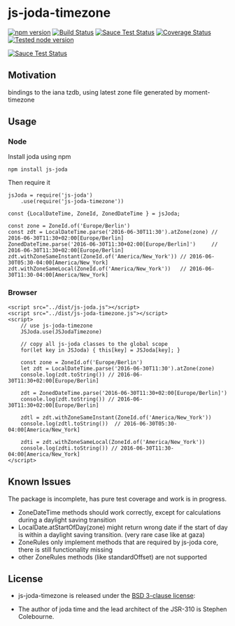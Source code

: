 # js-joda-timezone

[![npm version](https://badge.fury.io/js/js-joda-timezone.svg)](https://badge.fury.io/js/js-joda-timezone)
[![Build Status](https://travis-ci.org/js-joda/js-joda-timezone.svg)](https://travis-ci.org/js-joda/js-joda-timezone)
[![Sauce Test Status](https://saucelabs.com/buildstatus/js-joda-timezone)](https://saucelabs.com/u/js-joda-timezone)
[![Coverage Status](https://coveralls.io/repos/js-joda/js-joda-timezone/badge.svg?branch=master&service=github)](https://coveralls.io/github/js-joda/js-joda-timezone?branch=master)
[![Tested node version](https://img.shields.io/badge/tested_with-current_node_LTS-blue.svg?style=flat)]()

[![Sauce Test Status](https://saucelabs.com/browser-matrix/js-joda-timezone.svg)](https://saucelabs.com/u/js-joda-timezone)

## Motivation

bindings to the iana tzdb, using latest zone file generated by moment-timezone

## Usage

### Node

Install joda using npm

    npm install js-joda

Then require it 

    jsJoda = require('js-joda')
        .use(require('js-joda-timezone'))
    
    const {LocalDateTime, ZoneId, ZonedDateTime } = jsJoda;
    
    const zone = ZoneId.of('Europe/Berlin')
    const zdt = LocalDateTime.parse('2016-06-30T11:30').atZone(zone) // 2016-06-30T11:30+02:00[Europe/Berlin]
    ZonedDateTime.parse('2016-06-30T11:30+02:00[Europe/Berlin]')     // 2016-06-30T11:30+02:00[Europe/Berlin]
    zdt.withZoneSameInstant(ZoneId.of('America/New_York')) // 2016-06-30T05:30-04:00[America/New_York]
    zdt.withZoneSameLocal(ZoneId.of('America/New_York'))   // 2016-06-30T11:30-04:00[America/New_York]

### Browser

    <script src="../dist/js-joda.js"></script>
    <script src="../dist/js-joda-timezone.js"></script>
    <script>
        // use js-joda-timezone
        JSJoda.use(JSJodaTimezone)
 
        // copy all js-joda classes to the global scope
        for(let key in JSJoda) { this[key] = JSJoda[key]; }

        const zone = ZoneId.of('Europe/Berlin')
        let zdt = LocalDateTime.parse('2016-06-30T11:30').atZone(zone)
        console.log(zdt.toString()) // 2016-06-30T11:30+02:00[Europe/Berlin]

        zdt = ZonedDateTime.parse('2016-06-30T11:30+02:00[Europe/Berlin]')
        console.log(zdt.toString()) // 2016-06-30T11:30+02:00[Europe/Berlin]

        zdtl = zdt.withZoneSameInstant(ZoneId.of('America/New_York'))
        console.log(zdtl.toString())  // 2016-06-30T05:30-04:00[America/New_York]

        zdti = zdt.withZoneSameLocal(ZoneId.of('America/New_York'))
        console.log(zdti.toString()) // 2016-06-30T11:30-04:00[America/New_York]
    </script>

## Known Issues

The package is incomplete, has pure test coverage and work is in progress.

* ZoneDateTime methods should work correctly, except for calculations during a daylight saving 
  transition
* LocalDate.atStartOfDay(zone) might return wrong date if the start of day is within a daylight saving 
  transition. (very rare case like at gaza)
* ZoneRules only implement methods that are required by js-joda core, there is still functionality missing
* other ZoneRules methods (like standardOffset) are not supported  

## License

+ js-joda-timezone is released under the [BSD 3-clause license](LICENSE):

+ The author of joda time and the lead architect of the JSR-310 is Stephen Colebourne.
